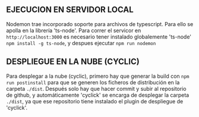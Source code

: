 ## EJECUCION EN SERVIDOR LOCAL

Nodemon trae incorporado soporte para archivos de typescript. Para ello se apolla en la librería 'ts-node'.
Para correr el servicor en `http://localhost:3000` es necesario tener instalado globalemente 'ts-node' `npm install -g ts-node`, y despues ejecutar `npm run nodemon`

## DESPLIEGUE EN LA NUBE (CYCLIC)

Para desplegar a la nube (cyclic), primero hay que generar la build con `npm run postinstall` para que se generen los ficheros de distribución en la carpeta `./dist`. Después solo hay que hacer commit y subir al repositorio de github, y automáticamente 'cyclick' se encarga de desplegar la carpeta `./dist`, ya que ese repositorio tiene instalado el plugin de despliegue de 'cyclick'.
